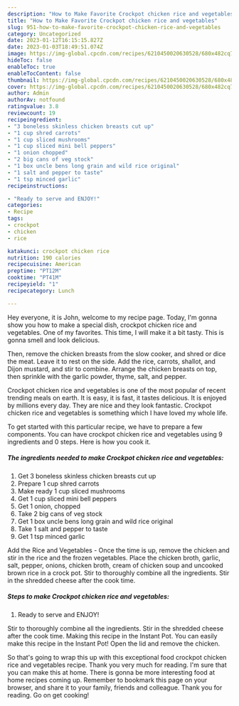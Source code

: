 ```yaml
---
description: "How to Make Favorite Crockpot chicken rice and vegetables"
title: "How to Make Favorite Crockpot chicken rice and vegetables"
slug: 951-how-to-make-favorite-crockpot-chicken-rice-and-vegetables
category: Uncategorized
date: 2023-01-12T16:15:15.827Z
date: 2023-01-03T18:49:51.074Z
image: https://img-global.cpcdn.com/recipes/6210450020630528/680x482cq70/crockpot-chicken-rice-and-vegetables-recipe-main-photo.jpg
hideToc: false
enableToc: true
enableTocContent: false
thumbnail: https://img-global.cpcdn.com/recipes/6210450020630528/680x482cq70/crockpot-chicken-rice-and-vegetables-recipe-main-photo.jpg
cover: https://img-global.cpcdn.com/recipes/6210450020630528/680x482cq70/crockpot-chicken-rice-and-vegetables-recipe-main-photo.jpg
author: Admin
authorAv: notfound
ratingvalue: 3.8
reviewcount: 19
recipeingredient:
- "3 boneless skinless chicken breasts cut up"
- "1 cup shred carrots"
- "1 cup sliced mushrooms"
- "1 cup sliced mini bell peppers"
- "1 onion chopped"
- "2 big cans of veg stock"
- "1 box uncle bens long grain and wild rice original"
- "1 salt and pepper to taste"
- "1 tsp minced garlic"
recipeinstructions:

- "Ready to serve and ENJOY!"
categories:
- Recipe
tags:
- crockpot
- chicken
- rice

katakunci: crockpot chicken rice 
nutrition: 190 calories
recipecuisine: American
preptime: "PT12M"
cooktime: "PT41M"
recipeyield: "1"
recipecategory: Lunch

---
```



Hey everyone, it is John, welcome to my recipe page. Today, I'm gonna show you how to make a special dish, crockpot chicken rice and vegetables. One of my favorites. This time, I will make it a bit tasty. This is gonna smell and look delicious.

Then, remove the chicken breasts from the slow cooker, and shred or dice the meat. Leave it to rest on the side. Add the rice, carrots, shallot, and Dijon mustard, and stir to combine. Arrange the chicken breasts on top, then sprinkle with the garlic powder, thyme, salt, and pepper.

Crockpot chicken rice and vegetables is one of the most popular of recent trending meals on earth. It is easy, it is fast, it tastes delicious. It is enjoyed by millions every day. They are nice and they look fantastic. Crockpot chicken rice and vegetables is something which I have loved my whole life.


To get started with this particular recipe, we have to prepare a few components. You can have crockpot chicken rice and vegetables using 9 ingredients and 0 steps. Here is how you cook it.

<!--inarticleads1-->

##### The ingredients needed to make Crockpot chicken rice and vegetables:

1. Get 3 boneless skinless chicken breasts cut up
1. Prepare 1 cup shred carrots
1. Make ready 1 cup sliced mushrooms
1. Get 1 cup sliced mini bell peppers
1. Get 1 onion, chopped
1. Take 2 big cans of veg stock
1. Get 1 box uncle bens long grain and wild rice original
1. Take 1 salt and pepper to taste
1. Get 1 tsp minced garlic


Add the Rice and Vegetables - Once the time is up, remove the chicken and stir in the rice and the frozen vegetables. Place the chicken broth, garlic, salt, pepper, onions, chicken broth, cream of chicken soup and uncooked brown rice in a crock pot. Stir to thoroughly combine all the ingredients. Stir in the shredded cheese after the cook time. 

<!--inarticleads2-->

##### Steps to make Crockpot chicken rice and vegetables:


1. Ready to serve and ENJOY!

Stir to thoroughly combine all the ingredients. Stir in the shredded cheese after the cook time. Making this recipe in the Instant Pot. You can easily make this recipe in the Instant Pot! Open the lid and remove the chicken. 

So that's going to wrap this up with this exceptional food crockpot chicken rice and vegetables recipe. Thank you very much for reading. I'm sure that you can make this at home. There is gonna be more interesting food at home recipes coming up. Remember to bookmark this page on your browser, and share it to your family, friends and colleague. Thank you for reading. Go on get cooking!
